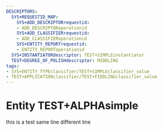 ```yaml
---
DESCRIPTORS:
  SYS+REQUESTID_MAP:
    SYS+ADD_DESCRIPTORrequestid:
    - ADD_DESCRIPTORoperationid
    SYS+ADD_CLASSIFIERrequestid:
    - ADD_CLASSIFIERoperationid
    SYS+ENTITY_REPORTrequestid:
    - ENTITY_REPORToperationid
  SYS+INSTANTIATORdescriptor: TEST+SIMPLEinstantiator
  TEST+DEGREE_OF_POLISHdescriptor: MIDDLING
tags:
- SYS+ENTITY_TYPEclassifier/TEST+SIMPLEclassifier_value
- TEST+APPLICATIONclassifier/TEST+FIDDLINGclassifier_value
---
```

# Entity TEST+ALPHAsimple

this is a test same line
 different line
